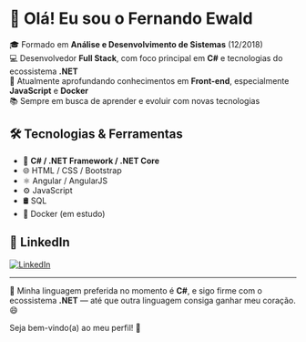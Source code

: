 # 👋 Olá! Eu sou o Fernando Ewald

🎓 Formado em **Análise e Desenvolvimento de Sistemas** (12/2018)  
💻 Desenvolvedor **Full Stack**, com foco principal em **C#** e tecnologias do ecossistema **.NET**  
🚀 Atualmente aprofundando conhecimentos em **Front-end**, especialmente **JavaScript** e **Docker**  
📚 Sempre em busca de aprender e evoluir com novas tecnologias  

## 🛠️ Tecnologias & Ferramentas

- 💙 **C# / .NET Framework / .NET Core**
- 🌐 HTML / CSS / Bootstrap
- ⚛️ Angular / AngularJS
- ⚙️ JavaScript
- 🛢️ SQL
- 🐳 Docker (em estudo)

## 💼 LinkedIn

[![LinkedIn](https://img.shields.io/badge/-Fernando%20Ewald-0077B5?style=flat-square&logo=Linkedin&logoColor=white&link=https://www.linkedin.com/in/fernando-ewald/)](https://www.linkedin.com/in/fernando-ewald/)

---

🧠 Minha linguagem preferida no momento é **C#**, e sigo firme com o ecossistema **.NET** — até que outra linguagem consiga ganhar meu coração. 😄

Seja bem-vindo(a) ao meu perfil! 🚀

